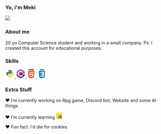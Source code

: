 ### Yo, i'm Meki

![](https://thumbs.gfycat.com/SphericalNegligibleFreshwatereel-size_restricted.gif)

### About me
20 yo Computer Science student and working in a small company. Ps: I created this account for educational purposes.

### Skills
<a
href="https://www.python.org" target="_blank" rel="noreferrer noopenerr"> <img src="https://raw.githubusercontent.com/devicons/devicon/master/icons/python/python-original.svg" alt="python" width="30" height="30"/>
</a>
<a 
href="https://www.w3schools.com/cs/" target="_blank" rel="noreferrer noopener"> <img src="https://raw.githubusercontent.com/devicons/devicon/master/icons/csharp/csharp-original.svg" alt="csharp" width="30" height="30"/>
</a>
<a
href="https://www.w3.org/html/" target="_blank" rel="noreferrer noopener"> <img src="https://raw.githubusercontent.com/devicons/devicon/master/icons/html5/html5-original-wordmark.svg" alt="html5" width="30" height="30"/>
</a> 
<a 
href="https://www.w3schools.com/css/" target="_blank" rel="noreferrer noopener"> <img src="https://raw.githubusercontent.com/devicons/devicon/master/icons/css3/css3-original-wordmark.svg" alt="css3" width="30" height="30"/>
</a>


### Extra Stuff
❤ I’m currently working on Rpg game, Discord bot, Website and some AI things

❤ I’m currently learning <a href="" target="_blank" rel="noreferrer noopenerr"> <img src="https://raw.githubusercontent.com/devicons/devicon/master/icons/javascript/javascript-original.svg" alt="javascript" width="20" height="20"/> </a>

❤ Fun fact: i'd die for cookies 
